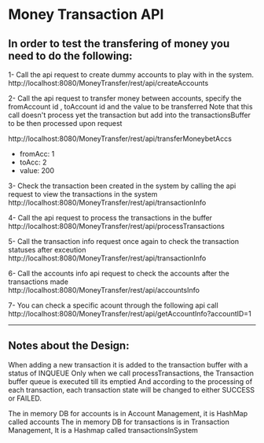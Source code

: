 # Money Transaction API

## In order to test the transfering of money you need to do the following:


1- Call the api request to create dummy accounts to play with in the system. http://localhost:8080/MoneyTransfer/rest/api/createAccounts

2- Call the api request to transfer money between accounts, specify the fromAccount id , toAccount id and the value to be transferred
Note that this call doesn't process yet the transaction but add into the transactionsBuffer to be then processed upon request

http://localhost:8080/MoneyTransfer/rest/api/transferMoneybetAccs
- fromAcc: 1
- toAcc: 2
- value: 200

3- Check the transaction been created in the system by calling the api request to view the transactions in the system
http://localhost:8080/MoneyTransfer/rest/api/transactionInfo

4- Call the api request to process the transactions in the buffer
http://localhost:8080/MoneyTransfer/rest/api/processTransactions

5- Call the transaction info request once again to check the transaction statuses after exceution
http://localhost:8080/MoneyTransfer/rest/api/transactionInfo

6- Call the accounts info api request to check the accounts after the transactions made
http://localhost:8080/MoneyTransfer/rest/api/accountsInfo

7- You can check a specific acount through the following api call
http://localhost:8080/MoneyTransfer/rest/api/getAccountInfo?accountID=1

-----------------------------------------

## Notes about the Design:

When adding a new transaction it is added to the transaction buffer with a status of INQUEUE
Only when we call processTransactions, the Transaction buffer queue is executed till its emptied
And according to the processing of each transaction, each transaction state will be changed to either SUCCESS or FAILED.

The in memory DB for accounts is in Account Management, it is HashMap called accounts
The in memory DB for transactions is in Transaction Management, It is a Hashmap called transactionsInSystem


